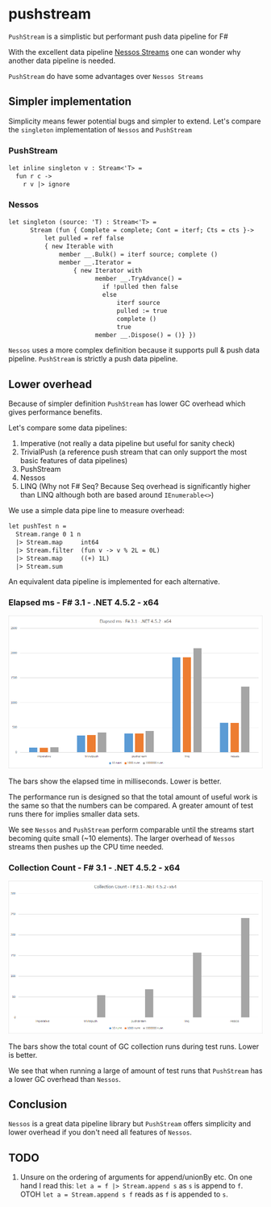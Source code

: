 # pushstream

`PushStream` is a simplistic but performant push data pipeline for F#

With the excellent data pipeline [Nessos Streams](https://github.com/nessos/Streams)
one can wonder why another data pipeline is needed.

`PushStream` do have some advantages over `Nessos Streams`

## Simpler implementation

Simplicity means fewer potential bugs and simpler to extend. Let's compare the
`singleton` implementation of `Nessos` and `PushStream`

### PushStream

```
let inline singleton v : Stream<'T> =
  fun r c ->
    r v |> ignore
```

### Nessos

```
let singleton (source: 'T) : Stream<'T> =
      Stream (fun { Complete = complete; Cont = iterf; Cts = cts }->
          let pulled = ref false
          { new Iterable with
              member __.Bulk() = iterf source; complete ()
              member __.Iterator =
                  { new Iterator with
                        member __.TryAdvance() =
                          if !pulled then false
                          else
                              iterf source
                              pulled := true
                              complete ()
                              true
                        member __.Dispose() = ()} })
```

`Nessos` uses a more complex definition because it supports pull & push data pipeline.
`PushStream` is strictly a push data pipeline.

## Lower overhead

Because of simpler definition `PushStream` has lower GC overhead which gives performance
benefits.

Let's compare some data pipelines:

  1. Imperative (not really a data pipeline but useful for sanity check)
  2. TrivialPush (a reference push stream that can only support the most basic features of data pipelines)
  3. PushStream
  4. Nessos
  5. LINQ (Why not F# Seq? Because Seq overhead is significantly higher than LINQ although both are based around `IEnumerable<>`)

We use a simple data pipe line to measure overhead:

```
let pushTest n =
  Stream.range 0 1 n
  |> Stream.map     int64
  |> Stream.filter  (fun v -> v % 2L = 0L)
  |> Stream.map     ((+) 1L)
  |> Stream.sum
```

An equivalent data pipeline is implemented for each alternative.

### Elapsed ms - F# 3.1 - .NET 4.5.2 - x64

[![Elapsed ms - F# 3.1 - .NET 4.5.2 - x64][1]][1]

The bars show the elapsed time in milliseconds. Lower is better.

The performance run is designed so that the total amount of useful work is the same
so that the numbers can be compared. A greater amount of test runs there for implies
smaller data sets.

We see `Nessos` and `PushStream` perform comparable until the streams start becoming
quite small (~10 elements). The larger overhead of `Nessos` streams then pushes up
the CPU time needed.

### Collection Count - F# 3.1 - .NET 4.5.2 - x64

[![Collection Count - F# 3.1 - .NET 4.5.2 - x64][2]][2]

The bars show the total count of GC collection runs during test runs. Lower is better.

We see that when running a large of amount of test runs that `PushStream` has a lower
GC overhead than `Nessos`.

## Conclusion

`Nessos` is a great data pipeline library but `PushStream` offers simplicity and lower 
overhead if you don't need all features of `Nessos`.

## TODO

  1. Unsure on the ordering of arguments for append/unionBy etc. On one hand I read this: `let a = f |> Stream.append s` as `s` is append to `f`. OTOH `let a = Stream.append s f` reads as `f` is appended to `s`.

  [1]: img/perf_cpu.png
  [2]: img/perf_cc.png

